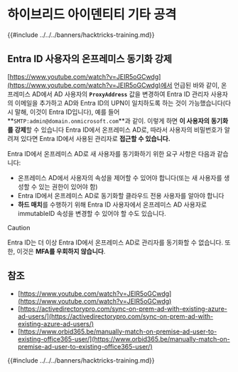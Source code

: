 # 하이브리드 아이덴티티 기타 공격

{{#include ../../../banners/hacktricks-training.md}}

## Entra ID 사용자의 온프레미스 동기화 강제

[https://www.youtube.com/watch?v=JEIR5oGCwdg](https://www.youtube.com/watch?v=JEIR5oGCwdg)에서 언급된 바와 같이, 온프레미스 AD에서 AD 사용자의 **`ProxyAddress`** 값을 변경하여 Entra ID 관리자 사용자의 이메일을 추가하고 AD와 Entra ID의 UPN이 일치하도록 하는 것이 가능했습니다(다시 말해, 이것이 Entra ID입니다), 예를 들어 **`SMTP:admin@domain.onmicrosoft.com`**과 같이. 이렇게 하면 **이 사용자의 동기화를 강제**할 수 있습니다 Entra ID에서 온프레미스 AD로, 따라서 사용자의 비밀번호가 알려져 있다면 Entra ID에서 사용된 관리자로 **접근할 수 있습니다.**

Entra ID에서 온프레미스 AD로 새 사용자를 동기화하기 위한 요구 사항은 다음과 같습니다:

- 온프레미스 AD에서 사용자의 속성을 제어할 수 있어야 합니다(또는 새 사용자를 생성할 수 있는 권한이 있어야 함)
- Entra ID에서 온프레미스 AD로 동기화할 클라우드 전용 사용자를 알아야 합니다
- **하드 매치**를 수행하기 위해 Entra ID 사용자에서 온프레미스 AD 사용자로 immutableID 속성을 변경할 수 있어야 할 수도 있습니다.

> [!CAUTION]
> Entra ID는 더 이상 Entra ID에서 온프레미스 AD로 관리자를 동기화할 수 없습니다.
> 또한, 이것은 **MFA를 우회하지 않습니다**.

## 참조

- [https://www.youtube.com/watch?v=JEIR5oGCwdg](https://www.youtube.com/watch?v=JEIR5oGCwdg)
- [https://activedirectorypro.com/sync-on-prem-ad-with-existing-azure-ad-users/](https://activedirectorypro.com/sync-on-prem-ad-with-existing-azure-ad-users/)
- [https://www.orbid365.be/manually-match-on-premise-ad-user-to-existing-office365-user/](https://www.orbid365.be/manually-match-on-premise-ad-user-to-existing-office365-user/)

{{#include ../../../banners/hacktricks-training.md}}
